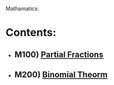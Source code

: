 Mathamatics:
# Contents:
- ## M100) [Partial Fractions](M100.md)
- ## M200) [Binomial Theorm](M200.md)
